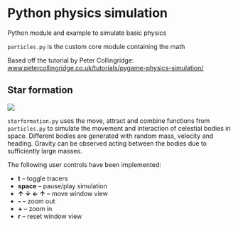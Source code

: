 # Python physics simulation
Python module and example to simulate basic physics 

`particles.py` is the custom core module containing the math

Based off the tutorial by Peter Collingridge: www.petercollingridge.co.uk/tutorials/pygame-physics-simulation/ 

## Star formation

![](starformation_example_run.gif)

`starformation.py` uses the move, attract and combine functions from `particles.py` to simulate the movement and interaction of celestial bodies in space. Different bodies are generated with random mass, velocity and heading. Gravity can be observed acting between the bodies due to sufficiently large masses.

The following user controls have been implemented:
* **t** – toggle tracers
* **space** – pause/play simulation
* **↑ ↓ ← ↑** – move window view
* **-** – zoom out
* **+** – zoom in
* **r** – reset window view
